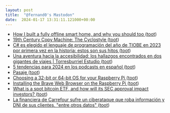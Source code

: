 ```yaml
---
layout: post
title:  "@fernand0's Mastodon"
date:  2024-01-17 13:31:11.121000+00:00
---
```

*  [How I built a fully offline smart home, and why you should too ](https://www.androidauthority.com/offline-smart-home-3398608) ([toot](https://mastodon.social/@fernand0/111771534696121246))
*  [19th Century Copy Machine: The Cyclostyle ](https://hackaday.com/2024/01/10/19th-century-copy-machine-the-cyclostyle) ([toot](https://mastodon.social/@fernand0/111771355848964816))
*  [C# es elegido el lenguaje de programación del año de TIOBE en 2023 por primera vez en la historia: estos son sus hitos ](https://www.genbeta.com/actualidad/c-elegido-lenguaje-programacion-ano-tiobe-2023-primera-vez-historia-estos-sus-hito) ([toot](https://mastodon.social/@fernand0/111771327188670665))
*  [Una aventura hacia la accesibilidad: los hallazgos encontrados en dos gigantes de viajes \| Torresburriel Estudio ](https://torresburriel.com/weblog/una-aventura-hacia-la-accesibilidad-los-hallazgos-encontrados-en-dos-gigantes-de-viajes) ([toot](https://mastodon.social/@fernand0/111771145797965228))
*  [5 tendencias para 2024 en los podcasts en español ](https://joseantoniogelado.com/2024/01/08/5-tendencias-para-2024-en-los-podcasts-en-espanol) ([toot](https://mastodon.social/@fernand0/111771053363161135))
*  [Pasaje ](https://www.flickr.com/photos/fernand0/53457114471) ([toot](https://mastodon.social/@fernand0/111771010610158352))
*  [Choosing a 32-bit or 64-bit OS for your Raspberry Pi  ](https://pimylifeup.com/raspberry-pi-os-32-bit-vs-64-bit/) ([toot](https://mastodon.social/@fernand0/111770906170166016))
*  [Installing the Brave Web Browser on the Raspberry Pi  ](https://pimylifeup.com/raspberry-pi-brave-browser/) ([toot](https://mastodon.social/@fernand0/111770865877452441))
*  [What is a spot bitcoin ETF, and how will its SEC approval impact investors? ](https://www.cbsnews.com/news/bitcoin-etf-sec-approval-impact) ([toot](https://mastodon.social/@fernand0/111770673633202512))
*  [La financiera de Carrefour sufre un ciberataque que roba información y DNI de sus clientes, "entre otros datos" ](https://www.eldiario.es/tecnologia/financiera-carrefour-sufre-ciberataque-roba-informacion-dni-clientes-datos_1_10820210.htm) ([toot](https://mastodon.social/@fernand0/111770609554891634))
